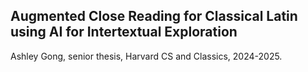 ## Augmented Close Reading for Classical Latin using AI for Intertextual Exploration

Ashley Gong, senior thesis, Harvard CS and Classics, 2024-2025.

